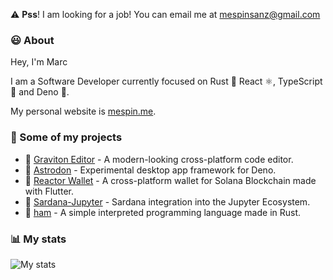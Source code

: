 ⚠️ **Pss**! I am looking for a job! You can email me at [mespinsanz@gmail.com](mailto:mespinsanz@gmail.com)

### 😃 About

Hey, I'm Marc

I am a Software Developer currently focused on Rust 🦀 React ⚛️, TypeScript 💙 and Deno 🦕.

My personal website is [mespin.me](https://mespin.me/).

### 💼 Some of my projects
* 🚀 [Graviton Editor](https://github.com/Graviton-Code-Editor/Graviton-App) - A modern-looking cross-platform code editor.
* 🦕 [Astrodon](https://github.com/astrodon/astrodon) - Experimental desktop app framework for Deno.
* 💸 [Reactor Wallet](https://github.com/marc2332/solana-mobile-wallet) - A cross-platform wallet for Solana Blockchain made with Flutter.
* 💃  [Sardana-Jupyter](https://github.com/sardana-org/sardana-jupyter) - Sardana integration into the Jupyter Ecosystem.
* 🧪 [ham](https://github.com/marc2332/ham) - A simple interpreted programming language made in Rust.

### 📊 My stats 

![My stats](https://github-readme-stats.vercel.app/api?username=marc2332&show_icons=true&theme=calm&count_private=true)
